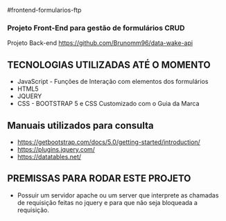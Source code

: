 #frontend-formularios-ftp
### Projeto Front-End para gestão de formulários CRUD
Projeto Back-end https://github.com/Brunomm96/data-wake-api

## **TECNOLOGIAS UTILIZADAS ATÉ O MOMENTO**

* JavaScript - Funções de Interação com elementos dos formulários
* HTML5
* JQUERY
* CSS - BOOTSTRAP 5 e CSS Customizado com o Guia da Marca
  
## Manuais utilizados para consulta
* https://getbootstrap.com/docs/5.0/getting-started/introduction/
* https://plugins.jquery.com/
* https://datatables.net/

## PREMISSAS PARA RODAR ESTE PROJETO
* Possuir um servidor apache ou um server que interprete as chamadas de requisição feitas no jquery e para que não seja bloqueada a requisição.
